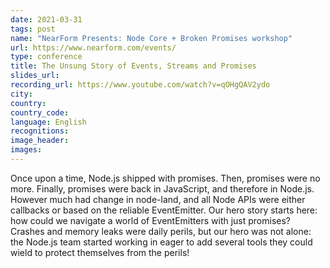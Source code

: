 ```yaml
---
date: 2021-03-31
tags: post
name: "NearForm Presents: Node Core + Broken Promises workshop"
url: https://www.nearform.com/events/
type: conference
title: The Unsung Story of Events, Streams and Promises
slides_url:
recording_url: https://www.youtube.com/watch?v=qOHgQAV2ydo
city: 
country: 
country_code: 
language: English
recognitions:
image_header:
images:
---
```


Once upon a time, Node.js shipped with promises. Then, promises were no more. Finally, promises were back in JavaScript, and therefore in Node.js. However much had change in node-land, and all Node APIs were either callbacks or based on the reliable EventEmitter. Our hero story starts here: how could we navigate a world of EventEmitters with just promises? Crashes and memory leaks were daily perils, but our hero was not alone: the Node.js team started working in eager to add several tools they could wield to protect themselves from the perils!
